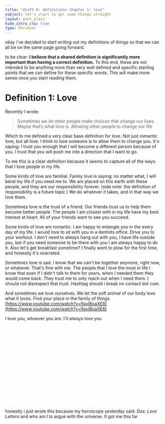 ```yaml
---
title: "draft 6: definitions chapter 1: love"
subject: let's start to get some things straight
layout: post_plain
hide_intro_cta: true
type: Personal
---
```


okay i've decided to start writing out my definitions of things so that we can all be on the same page going forward.

to be clear: __I believe that a shared definition is significantly more important than having a correct definition.__ To this end, these are not intended to be anything more than very well defined and specific starting points that we can define for these specific words. This will make more sense once you start reading them.



# Definition 1: Love

Recently I wrote:

> Sometimes we let other people make choices that change our lives. Maybe that’s what love is. Allowing other people to change our life

Which to me defined a very clear base definition for love. Not just romantic love, but all love. I think to love someone is to allow them to change you. It's saying: I trust you enough that I will become a different person because of you. I trust that you will push me into a direction that I want to go.

To me this is a clear definition because it seems to capture all of the ways that I love people in my life.

Some kinds of love are familial. Family love is saying: no matter what, I will bend my life if you need me to. We are placed on this earth with these people, and they are our responsibility forever. (side note: the definition of responsibility is a future topic.) We do whatever it takes, and in that way we love them.

Sometimes love is the trust of a friend. Our friends trust us to help them become better people. The people I am closest with in my life have my best interest at heart. All of your friends want to see you succeed.

Some kinds of love are romantic. I am happy to entangle you in the every day of my life. I would love to sit with you in a dentists office. Drive you to your workout. I don't need to always hang out with you, I have life outside you, but if you need someone to be there with you I am always happy to do it. Also let's get breakfast sometime? I finally went to plow for the first time, and honestly it's overrated.

Sometimes love is sad. I know that we can't be together anymore, right now, or whatever. That's fine with me. The people that I love the most in life I know that even if I didn't talk to them for years, when I needed them they would come back. They trust me to only reach out when I need them. I should not disrespect that trust. Hashtag should i break no contact dot com.

And sometimes we love ourselves. We let the soft animal of our body love what it loves. Find your place in the family of things. [https://www.youtube.com/watch?v=lfayiBoaXE8](https://www.youtube.com/watch?v=lfayiBoaXE8)

I love you, whoever you are. I'll always love you

<br/><br/><br/><br/><br/><br/><br/><br/><br/><br/><br/><br/><br/><br/><br/>

honestly i just wrote this because my horoscope yesterday said: _Dos: Love Letters_ and who am I to argue with the universe. It got me this far

<br/><br/><br/>
